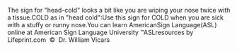 The sign for "head-cold" looks a bit like you are wiping your 
			nose twice with a tissue.COLD as in "head cold":Use this sign for COLD when you are sick with a stuffy or runny nose.You can learn 
		AmericanSign 
		Language(ASL) online at American Sign Language University ™ASLresources by Lifeprint.com  ©  Dr. William Vicars